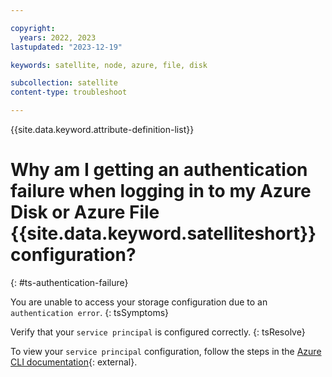 ```yaml
---

copyright:
  years: 2022, 2023
lastupdated: "2023-12-19"

keywords: satellite, node, azure, file, disk

subcollection: satellite
content-type: troubleshoot

---
```

{{site.data.keyword.attribute-definition-list}}

# Why am I getting an authentication failure when logging in to my Azure Disk or Azure File {{site.data.keyword.satelliteshort}} configuration?
{: #ts-authentication-failure}

You are unable to access your storage configuration due to an `authentication error`. 
{: tsSymptoms}

Verify that your `service principal` is configured correctly. 
{: tsResolve}

To view your `service principal` configuration, follow the steps in the [Azure CLI documentation](https://learn.microsoft.com/en-us/cli/azure/azure-cli-sp-tutorial-1#2-get-an-existing-service-principal){: external}. 



